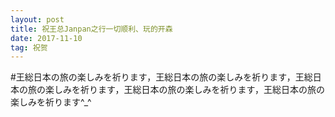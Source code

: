 ```yaml
---
layout: post
title: 祝王总Janpan之行一切顺利、玩的开森
date: 2017-11-10 
tag: 祝贺
---
```


#王総日本の旅の楽しみを祈ります，王総日本の旅の楽しみを祈ります，王総日本の旅の楽しみを祈ります，王総日本の旅の楽しみを祈ります，王総日本の旅の楽しみを祈ります^_^


